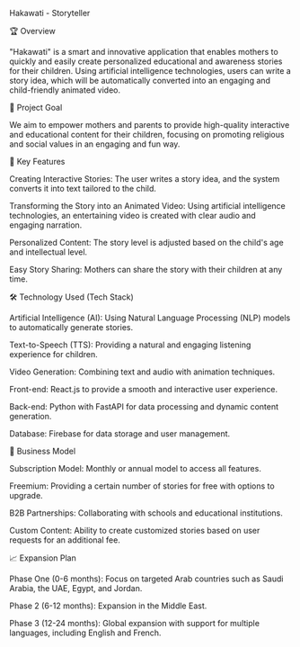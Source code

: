 Hakawati - Storyteller

🏆 Overview

"Hakawati" is a smart and innovative application that enables mothers to quickly and easily create personalized educational and awareness stories for their children. Using artificial intelligence technologies, users can write a story idea, which will be automatically converted into an engaging and child-friendly animated video.

🎯 Project Goal

We aim to empower mothers and parents to provide high-quality interactive and educational content for their children, focusing on promoting religious and social values ​​in an engaging and fun way.

🚀 Key Features

Creating Interactive Stories: The user writes a story idea, and the system converts it into text tailored to the child.

Transforming the Story into an Animated Video: Using artificial intelligence technologies, an entertaining video is created with clear audio and engaging narration.

Personalized Content: The story level is adjusted based on the child's age and intellectual level.

Easy Story Sharing: Mothers can share the story with their children at any time.

🛠️ Technology Used (Tech Stack)

Artificial Intelligence (AI): Using Natural Language Processing (NLP) models to automatically generate stories.

Text-to-Speech (TTS): Providing a natural and engaging listening experience for children.

Video Generation: Combining text and audio with animation techniques.

Front-end: React.js to provide a smooth and interactive user experience.

Back-end: Python with FastAPI for data processing and dynamic content generation.

Database: Firebase for data storage and user management.

🎯 Business Model

Subscription Model: Monthly or annual model to access all features.

Freemium: Providing a certain number of stories for free with options to upgrade.

B2B Partnerships: Collaborating with schools and educational institutions.

Custom Content: Ability to create customized stories based on user requests for an additional fee.

📈 Expansion Plan

Phase One (0-6 months): Focus on targeted Arab countries such as Saudi Arabia, the UAE, Egypt, and Jordan.

Phase 2 (6-12 months): Expansion in the Middle East.

Phase 3 (12-24 months): Global expansion with support for multiple languages, including English and French.
